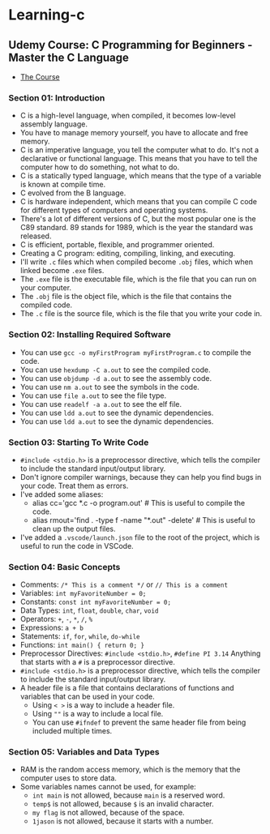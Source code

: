 # Learning-c

## Udemy Course: C Programming for Beginners - Master the C Language

- [The Course](https://www.udemy.com/course/c-programming-for-beginners-/)


### Section 01: Introduction

- C is a high-level language, when compiled, it becomes low-level assembly language.
- You have to manage memory yourself, you have to allocate and free memory.
- C is an imperative language, you tell the computer what to do. It's not a declarative or functional language. This means that you have to tell the computer how to do something, not what to do.
- C is a statically typed language, which means that the type of a variable is known at compile time.
- C evolved from the B language. 
- C is hardware independent, which means that you can compile C code for different types of computers and operating systems.
- There's a lot of different versions of C, but the most popular one is the C89 standard. 89 stands for 1989, which is the year the standard was released.
- C is efficient, portable, flexible, and programmer oriented.
- Creating a C program: editing, compiling, linking, and executing.
- I'll write `.c` files which when compiled become `.obj` files, which when linked become `.exe` files.
- The `.exe` file is the executable file, which is the file that you can run on your computer.
- The `.obj` file is the object file, which is the file that contains the compiled code.
- The `.c` file is the source file, which is the file that you write your code in.

### Section 02: Installing Required Software
- You can use `gcc -o myFirstProgram myFirstProgram.c` to compile the code.
- You can use `hexdump -C a.out` to see the compiled code.
- You can use `objdump -d a.out` to see the assembly code.
- You can use `nm a.out` to see the symbols in the code.
- You can use `file a.out` to see the file type.
- You can use `readelf -a a.out` to see the elf file.
- You can use `ldd a.out` to see the dynamic dependencies.
- You can use `ldd a.out` to see the dynamic dependencies.

### Section 03: Starting To Write Code
- `#include <stdio.h>` is a preprocessor directive, which tells the compiler to include the standard input/output library.
- Don't ignore compiler warnings, because they can help you find bugs in your code. Treat them as errors.
- I've added some aliases:
  - alias cc='gcc *.c -o program.out' # This is useful to compile the code.
  - alias rmout='find . -type f -name "*.out" -delete' # This is useful to clean up the output files.
- I've added a `.vscode/launch.json` file to the root of the project, which is useful to run the code in VSCode.

### Section 04: Basic Concepts
- Comments: `/* This is a comment */` or `// This is a comment`
- Variables: `int myFavoriteNumber = 0;`
- Constants: `const int myFavoriteNumber = 0;`
- Data Types: `int`, `float`, `double`, `char`, `void`
- Operators: `+`, `-`, `*`, `/`, `%`
- Expressions: `a + b`
- Statements: `if`, `for`, `while`, `do-while`
- Functions: `int main() { return 0; }`
- Preprocessor Directives: `#include <stdio.h>`, `#define PI 3.14` Anything that starts with a `#` is a preprocessor directive.
- `#include <stdio.h>` is a preprocessor directive, which tells the compiler to include the standard input/output library.
- A header file is a file that contains declarations of functions and variables that can be used in your code.
  - Using `< >` is a way to include a header file.
  - Using `""` is a way to include a local file.
  - You can use `#ifndef` to prevent the same header file from being included multiple times.

### Section 05: Variables and Data Types
- RAM is the random access memory, which is the memory that the computer uses to store data.
- Some variables names cannot be used, for example:
  - `int main` is not allowed, because `main` is a reserved word.
  - `temp$` is not allowed, because `$` is an invalid character.
  - `my flag` is not allowed, because of the space.
  - `1jason` is not allowed, because it starts with a number.